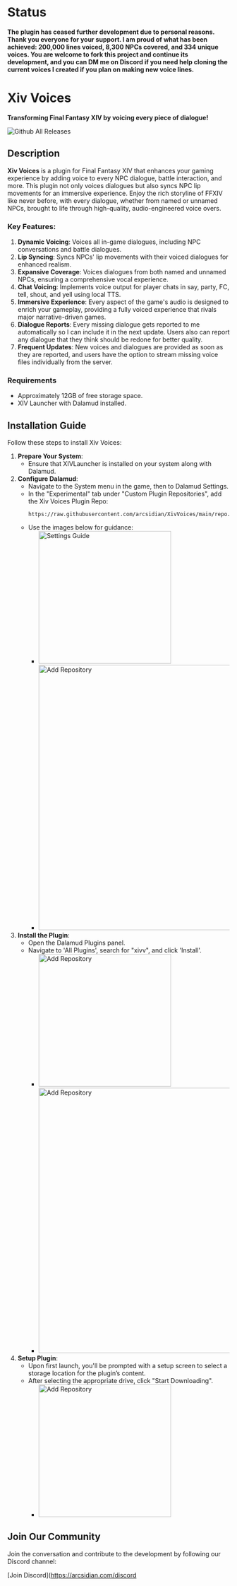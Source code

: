 # Status

**The plugin has ceased further development due to personal reasons. Thank you everyone for your support. I am proud of what has been achieved: 200,000 lines voiced, 8,300 NPCs covered, and 334 unique voices. You are welcome to fork this project and continue its development, and you can DM me on Discord if you need help cloning the current voices I created if you plan on making new voice lines.**

# Xiv Voices

**Transforming Final Fantasy XIV by voicing every piece of dialogue!**

![Github All Releases](https://img.shields.io/github/downloads/arcsidian/XivVoices/total.svg)

## Description

**Xiv Voices** is a plugin for Final Fantasy XIV that enhances your gaming experience by adding voice to every NPC dialogue, battle interaction, and more. This plugin not only voices dialogues but also syncs NPC lip movements for an immersive experience. Enjoy the rich storyline of FFXIV like never before, with every dialogue, whether from named or unnamed NPCs, brought to life through high-quality, audio-engineered voice overs.

### Key Features:

1. **Dynamic Voicing**: Voices all in-game dialogues, including NPC conversations and battle dialogues.
2. **Lip Syncing**: Syncs NPCs' lip movements with their voiced dialogues for enhanced realism.
3. **Expansive Coverage**: Voices dialogues from both named and unnamed NPCs, ensuring a comprehensive vocal experience.
4. **Chat Voicing**: Implements voice output for player chats in say, party, FC, tell, shout, and yell using local TTS.
5. **Immersive Experience**: Every aspect of the game's audio is designed to enrich your gameplay, providing a fully voiced experience that rivals major narrative-driven games.
6. **Dialogue Reports**: Every missing dialogue gets reported to me automatically so I can include it in the next update. Users also can report any dialogue that they think should be redone for better quality.
7. **Frequent Updates**: New voices and dialogues are provided as soon as they are reported, and users have the option to stream missing voice files individually from the server.

### Requirements

- Approximately 12GB of free storage space.
- XIV Launcher with Dalamud installed.

## Installation Guide

Follow these steps to install Xiv Voices:

1. **Prepare Your System**:
   - Ensure that XIVLauncher is installed on your system along with Dalamud.
2. **Configure Dalamud**:
   - Navigate to the System menu in the game, then to Dalamud Settings.
   - In the "Experimental" tab under "Custom Plugin Repositories", add the Xiv Voices Plugin Repo:
     ```
     https://raw.githubusercontent.com/arcsidian/XivVoices/main/repo.json
     ```
   - Use the images below for guidance:
     - <img src="https://arcsidian.com/xivv/images/01.png" alt="Settings Guide" width="300"/>
     - <img src="https://arcsidian.com/xivv/images/02.png" alt="Add Repository" width="600"/>
3. **Install the Plugin**:
   - Open the Dalamud Plugins panel.
   - Navigate to 'All Plugins', search for "xivv", and click 'Install'.
     - <img src="https://arcsidian.com/xivv/images/03.png" alt="Add Repository" width="300"/>
     - <img src="https://arcsidian.com/xivv/images/04.png" alt="Add Repository" width="600"/>
4. **Setup Plugin**:
   - Upon first launch, you'll be prompted with a setup screen to select a storage location for the plugin’s content.
   - After selecting the appropriate drive, click "Start Downloading".
     - <img src="https://arcsidian.com/xivv/images/05.png" alt="Add Repository" width="300"/>

## Join Our Community

Join the conversation and contribute to the development by following our Discord channel:

[Join Discord](https://arcsidian.com/discord
